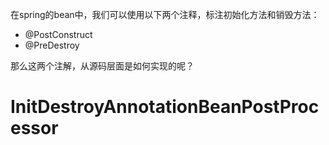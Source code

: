 在spring的bean中，我们可以使用以下两个注释，标注初始化方法和销毁方法：

- @PostConstruct
- @PreDestroy

那么这两个注解，从源码层面是如何实现的呢？



# InitDestroyAnnotationBeanPostProcessor

